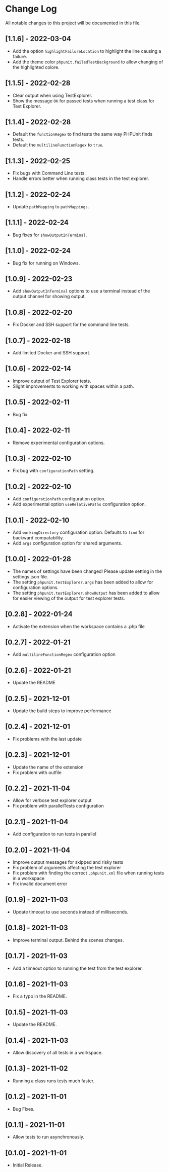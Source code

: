 # Change Log

All notable changes to this project will be documented in this file.

## [1.1.6] - 2022-03-04

- Add the option `highlightFailureLocation` to highlight the line causing a failure.
- Add the theme color `phpunit.failedTestBackground` to allow changing of the highlighted colore.

## [1.1.5] - 2022-02-28

- Clear output when using TestExplorer.
- Show the message `OK` for passed tests when running a test class for Test Explorer.

## [1.1.4] - 2022-02-28

- Default the `functionRegex` to find tests the same way PHPUnit finds tests.
- Default the `multilineFunctionRegex` to `true`.

## [1.1.3] - 2022-02-25

- Fix bugs with Command Line tests.
- Handle errors better when running class tests in the test explorer.

## [1.1.2] - 2022-02-24

- Update `pathMapping` to `pathMappings`.

## [1.1.1] - 2022-02-24

- Bug fixes for `showOutputInTerminal`.

## [1.1.0] - 2022-02-24

- Bug fix for running on Windows.

## [1.0.9] - 2022-02-23

- Add `showOutputInTerminal` options to use a terminal instead of the output channel for showing output.

## [1.0.8] - 2022-02-20

- Fix Docker and SSH support for the command line tests.

## [1.0.7] - 2022-02-18

- Add limited Docker and SSH support.

## [1.0.6] - 2022-02-14

- Improve output of Test Explorer tests.
- Slight improvements to working with spaces within a path.

## [1.0.5] - 2022-02-11

- Bug fix.

## [1.0.4] - 2022-02-11

- Remove experimental configuration options.

## [1.0.3] - 2022-02-10

- Fix bug with `configurationPath` setting.

## [1.0.2] - 2022-02-10

- Add `configurationPath` configuration option.
- Add experimental option `useRelativePaths` configuration option.

## [1.0.1] - 2022-02-10

- Add `workingDirectory` configuration option. Defaults to `find` for backward compatability.
- Add `args` configuration option for shared arguments.

## [1.0.0] - 2022-01-28

- The names of settings have been changed! Please update setting in the settings.json file.
- The setting `phpunit.testExplorer.args` has been added to allow for configuration options.
- The setting `phpunit.testExplorer.showOutput` has been added to allow for easier viewing of the output for test explorer tests.

## [0.2.8] - 2022-01-24

- Activate the extension when the workspace contains a .php file

## [0.2.7] - 2022-01-21

- Add `multilineFunctionRegex` configuration option

## [0.2.6] - 2022-01-21

- Update the README

## [0.2.5] - 2021-12-01

- Update the build steps to improve performance

## [0.2.4] - 2021-12-01

- Fix problems with the last update

## [0.2.3] - 2021-12-01

- Update the name of the extension
- Fix problem with outfile

## [0.2.2] - 2021-11-04

- Allow for verbose test explorer output
- Fix problem with parallelTests configuration

## [0.2.1] - 2021-11-04

- Add configuration to run tests in parallel

## [0.2.0] - 2021-11-04

- Improve output messages for skipped and risky tests
- Fix problem of arguments affecting the test explorer
- Fix problem with finding the correct `.phpunit.xml` file when running tests in a workspace
- Fix invalid document error

## [0.1.9] - 2021-11-03

- Update timeout to use seconds instead of milliseconds.

## [0.1.8] - 2021-11-03

- Improve terminal output. Behind the scenes changes.

## [0.1.7] - 2021-11-03

- Add a timeout option to running the test from the test explorer.

## [0.1.6] - 2021-11-03

- Fix a typo in the README.

## [0.1.5] - 2021-11-03

- Update the README.

## [0.1.4] - 2021-11-03

- Allow discovery of all tests in a workspace.

## [0.1.3] - 2021-11-02

- Running a class runs tests much faster.

## [0.1.2] - 2021-11-01

- Bug Fixes.

## [0.1.1] - 2021-11-01

- Allow tests to run asynchronously.

## [0.1.0] - 2021-11-01

- Initial Release.
